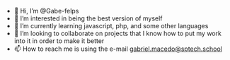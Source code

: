 - 👋 Hi, I’m @Gabe-felps
- 👀 I’m interested in being the best version of myself
- 🌱 I’m currently learning javascript, php, and some other languages
- 💞️ I’m looking to collaborate on projects that I know how to put my work into it in order to make it better
- 📫 How to reach me is using the e-mail gabriel.macedo@sptech.school

<!---
Gabe-felps/Gabe-felps is a ✨ special ✨ repository because its `README.md` (this file) appears on your GitHub profile.
You can click the Preview link to take a look at your changes.
--->
